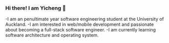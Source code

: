 ### Hi there! I am Yicheng 👋
-I am an penultimate year software engineering student at the University of Auckland. 
-I am interested in web/mobile development and passionate about becoming a full-stack software engineer.
-I am currently learning software architecture and operating system.


<!--
**lhsunyc/lhsunyc** is a ✨ _special_ ✨ repository because its `README.md` (this file) appears on your GitHub profile.

Here are some ideas to get you started:

- 🔭 I’m currently working on ...
- 🌱 I’m currently learning ...
- 👯 I’m looking to collaborate on ...
- 🤔 I’m looking for help with ...
- 💬 Ask me about ...
- 📫 How to reach me: ...
- 😄 Pronouns: ...
- ⚡ Fun fact: ...
-->
